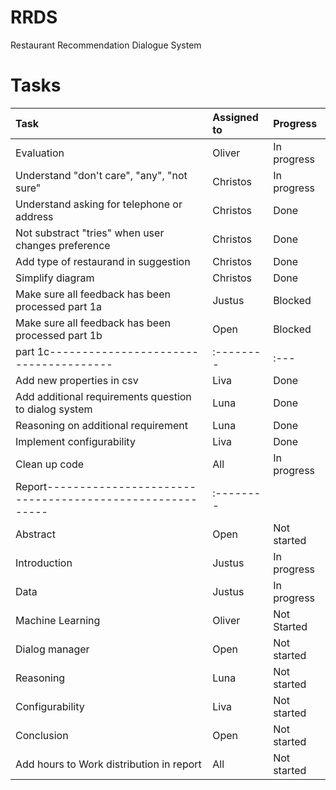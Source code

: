 # RRDS
Restaurant Recommendation Dialogue System

# Tasks

| Task                                | Assigned to | Progress |
|:-------------------------------------|:---------|:---|
| Evaluation                       | Oliver | In progress |
| Understand "don't care", "any", "not sure" | Christos  | In progress |
| Understand asking for telephone or address | Christos | Done |
| Not substract "tries" when user changes preference | Christos | Done |
| Add type of restaurand in suggestion | Christos | Done |
| Simplify diagram | Christos | Done |
| Make sure all feedback has been processed part 1a| Justus | Blocked |
| Make sure all feedback has been processed part 1b| Open | Blocked |
|part 1c--------------------------------------|:--------| :---|
| Add new properties in csv | Liva | Done |
| Add additional requirements question to dialog system | Luna | Done |
| Reasoning on additional requirement | Luna | Done |
| Implement configurability | Liva | Done |
| Clean up code | All | In progress |
|Report--------------------------------------------------------|:--------|
| Abstract | Open | Not started |
| Introduction | Justus | In progress |
| Data | Justus | In progress |
| Machine Learning | Oliver| Not Started |
| Dialog manager | Open | Not started |
| Reasoning | Luna | Not started |
| Configurability | Liva | Not started |
| Conclusion | Open | Not started |
| Add hours to Work distribution in report | All | Not started |
